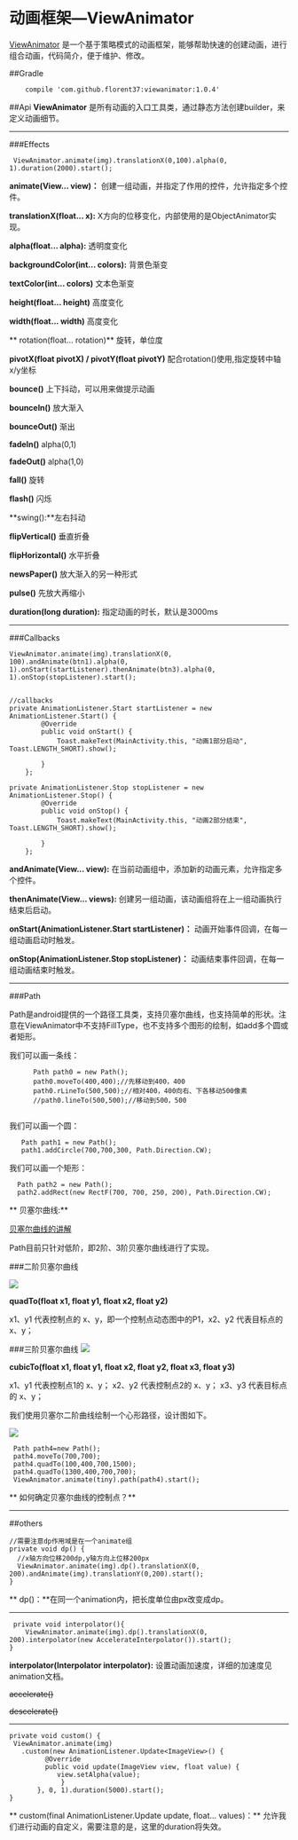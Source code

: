 # 动画框架—ViewAnimator

[ViewAnimator](https://github.com/florent37/ViewAnimator) 是一个基于策略模式的动画框架，能够帮助快速的创建动画，进行组合动画，代码简介，便于维护、修改。

##Gradle
```
    compile 'com.github.florent37:viewanimator:1.0.4'
```

##Api
**ViewAnimator** 是所有动画的入口工具类，通过静态方法创建builder，来定义动画细节。


---
###Effects

```
 ViewAnimator.animate(img).translationX(0,100).alpha(0, 1).duration(2000).start();
```

**animate(View... view)：** 创建一组动画，并指定了作用的控件，允许指定多个控件。

**translationX(float... x):** X方向的位移变化，内部使用的是ObjectAnimator实现。

**alpha(float... alpha):** 透明度变化

**backgroundColor(int... colors):** 背景色渐变

**textColor(int... colors)** 文本色渐变

**height(float... height)** 高度变化

**width(float... width)** 高度变化

** rotation(float... rotation)** 旋转，单位度

**pivotX(float pivotX) / pivotY(float pivotY)**  配合rotation()使用,指定旋转中轴x/y坐标

**bounce()** 上下抖动，可以用来做提示动画

**bounceIn()** 放大渐入

**bounceOut()** 渐出

**fadeIn()** alpha(0,1)

**fadeOut()** alpha(1,0)

**fall()** 旋转

**flash()** 闪烁

**swing():**左右抖动

**flipVertical()** 垂直折叠

**flipHorizontal()** 水平折叠

**newsPaper()** 放大渐入的另一种形式

**pulse()** 先放大再缩小

**duration(long duration):** 指定动画的时长，默认是3000ms

---

###Callbacks

```
ViewAnimator.animate(img).translationX(0, 100).andAnimate(btn1).alpha(0, 1).onStart(startListener).thenAnimate(btn3).alpha(0, 1).onStop(stopListener).start();


//callbacks
private AnimationListener.Start startListener = new AnimationListener.Start() {
        @Override
        public void onStart() {
            Toast.makeText(MainActivity.this, "动画1部分启动", Toast.LENGTH_SHORT).show();

        }
    };

private AnimationListener.Stop stopListener = new AnimationListener.Stop() {
        @Override
        public void onStop() {
            Toast.makeText(MainActivity.this, "动画2部分结束", Toast.LENGTH_SHORT).show();

        }
    };

```

**andAnimate(View... view):** 在当前动画组中，添加新的动画元素，允许指定多个控件。

**thenAnimate(View... views):** 创建另一组动画，该动画组将在上一组动画执行结束后启动。

**onStart(AnimationListener.Start startListener)：**
  动画开始事件回调，在每一组动画启动时触发。
  
**onStop(AnimationListener.Stop stopListener)：**
  动画结束事件回调，在每一组动画结束时触发。
  
 ---
 
  ###Path
 
   Path是android提供的一个路径工具类，支持贝塞尔曲线，也支持简单的形状。注意在ViewAnimator中不支持FillType，也不支持多个图形的绘制，如add多个圆或者矩形。
  
  我们可以画一条线：
  ```
        Path path0 = new Path();
        path0.moveTo(400,400);//先移动到400，400
        path0.rLineTo(500,500);//相对400，400向右、下各移动500像素
        //path0.lineTo(500,500);//移动到500，500
        
  ```
  
  我们可以画一个圆：
 
 ```
    Path path1 = new Path();
    path1.addCircle(700,700,300, Path.Direction.CW);
 ```
 我们可以画一个矩形：
 
 ```
   Path path2 = new Path();
   path2.addRect(new RectF(700, 700, 250, 200), Path.Direction.CW);
 ```
** 贝塞尔曲线:**
 
 [贝塞尔曲线的讲解](http://blog.csdn.net/tianjian4592/article/details/46955833)
 
 Path目前只针对低阶，即2阶、3阶贝塞尔曲线进行了实现。
 
 ###二阶贝塞尔曲线
 
 ![](20150719190450255.gif)
 
 
**quadTo(float x1, float y1, float x2, float y2)**

x1、y1 代表控制点的 x、y，即一个控制点动态图中的P1，x2、y2 代表目标点的 x、y；
 
 
 ###三阶贝塞尔曲线
 ![](20150719190508446.gif)

**cubicTo(float x1, float y1, float x2, float y2, float x3, float y3)**

x1、y1 代表控制点1的 x、y；
x2、y2 代表控制点2的 x、y；
x3、y3 代表目标点的 x、y；
 
 我们使用贝塞尔二阶曲线绘制一个心形路径，设计图如下。
 
 ![](7D9C0411-1FBB-44EE-A1C6-FF0788C19DA2.png)
 
 
 ```
  Path path4=new Path();
  path4.moveTo(700,700);
  path4.quadTo(100,400,700,1500);
  path4.quadTo(1300,400,700,700);
  ViewAnimator.animate(tiny).path(path4).start();
 
 ```
 
** 如何确定贝塞尔曲线的控制点？**
 
 
 
 
 
  ---
  
 ##others
 
 
 ```
//需要注意dp作用域是在一个animate组
private void dp() {
   //x轴方向位移200dp,y轴方向上位移200px
   ViewAnimator.animate(img).dp().translationX(0, 200).andAnimate(img).translationY(0,200).start();
}

 ```
** dp()：**在同一个animation内，把长度单位由px改变成dp。
 
 
---
 ```
  private void interpolator(){
     ViewAnimator.animate(img).dp().translationX(0, 200).interpolator(new AccelerateInterpolator()).start();
 }
 ```
 



**interpolator(Interpolator interpolator):** 设置动画加速度，详细的加速度见animation文档。
 
~~accelerate()~~
 
~~descelerate()~~
 
 
 ---
 ```
private void custom() {
  ViewAnimator.animate(img)
    .custom(new AnimationListener.Update<ImageView>() {
          @Override
          public void update(ImageView view, float value) {
             view.setAlpha(value);
              }
        }, 0, 1).duration(5000).start();
}
 ```
 
** custom(final AnimationListener.Update update, float... values)：** 允许我们进行动画的自定义，需要注意的是，这里的duration将失效。
 
 
